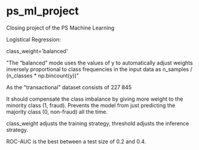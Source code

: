 # ps_ml_project
Closing project of the PS Machine Learning

Logistical Regression:

class_weight='balanced'

"The “balanced” mode uses the values of y to automatically adjust weights inversely proportional to class frequencies in the input data as n_samples / (n_classes * np.bincount(y))"

As the "transactional" dataset consists of 227 845 

It should compensate the class imbalance by giving more weight to the minority class (1, fraud).
Prevents the model from just predicting the majority class (0, non-fraud) all the time.

class_weight adjusts the training strategy, threshold adjusts the inference strategy.

ROC-AUC is the best between a test size of 0.2 and 0.4.

